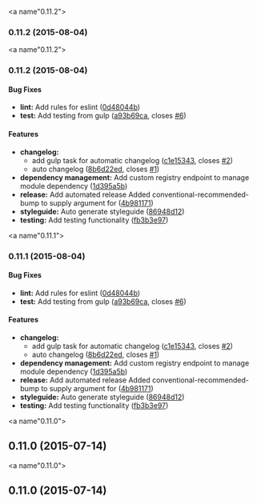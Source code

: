 <a name"0.11.2"></a>
### 0.11.2 (2015-08-04)


<a name"0.11.2"></a>
### 0.11.2 (2015-08-04)


#### Bug Fixes

* **lint:** Add rules for eslint ([0d48044b](https://www.github.com/fusionstrings/project-fusion/commit/0d48044b))
* **test:** Add testing from gulp ([a93b69ca](https://www.github.com/fusionstrings/project-fusion/commit/a93b69ca), closes [#6](https://www.github.com/fusionstrings/project-fusion/issues/6))


#### Features

* **changelog:**
  * add gulp task for automatic changelog ([c1e15343](https://www.github.com/fusionstrings/project-fusion/commit/c1e15343), closes [#2](https://www.github.com/fusionstrings/project-fusion/issues/2))
  * auto changelog ([8b6d22ed](https://www.github.com/fusionstrings/project-fusion/commit/8b6d22ed), closes [#1](https://www.github.com/fusionstrings/project-fusion/issues/1))
* **dependency management:** Add custom registry endpoint to manage module dependency ([1d395a5b](https://www.github.com/fusionstrings/project-fusion/commit/1d395a5b))
* **release:** Add automated release Added conventional-recommended-bump to supply argument for ([4b981171](https://www.github.com/fusionstrings/project-fusion/commit/4b981171))
* **styleguide:** Auto generate styleguide ([86948d12](https://www.github.com/fusionstrings/project-fusion/commit/86948d12))
* **testing:** Add testing functionality ([fb3b3e97](https://www.github.com/fusionstrings/project-fusion/commit/fb3b3e97))


<a name"0.11.1"></a>
### 0.11.1 (2015-08-04)


#### Bug Fixes

* **lint:** Add rules for eslint ([0d48044b](https://www.github.com/fusionstrings/project-fusion/commit/0d48044b))
* **test:** Add testing from gulp ([a93b69ca](https://www.github.com/fusionstrings/project-fusion/commit/a93b69ca), closes [#6](https://www.github.com/fusionstrings/project-fusion/issues/6))


#### Features

* **changelog:**
  * add gulp task for automatic changelog ([c1e15343](https://www.github.com/fusionstrings/project-fusion/commit/c1e15343), closes [#2](https://www.github.com/fusionstrings/project-fusion/issues/2))
  * auto changelog ([8b6d22ed](https://www.github.com/fusionstrings/project-fusion/commit/8b6d22ed), closes [#1](https://www.github.com/fusionstrings/project-fusion/issues/1))
* **dependency management:** Add custom registry endpoint to manage module dependency ([1d395a5b](https://www.github.com/fusionstrings/project-fusion/commit/1d395a5b))
* **release:** Add automated release Added conventional-recommended-bump to supply argument for ([4b981171](https://www.github.com/fusionstrings/project-fusion/commit/4b981171))
* **styleguide:** Auto generate styleguide ([86948d12](https://www.github.com/fusionstrings/project-fusion/commit/86948d12))
* **testing:** Add testing functionality ([fb3b3e97](https://www.github.com/fusionstrings/project-fusion/commit/fb3b3e97))


<a name"0.11.0"></a>
## 0.11.0 (2015-07-14)


<a name"0.11.0"></a>
## 0.11.0 (2015-07-14)

